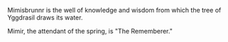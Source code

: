 Mimisbrunnr is the well of knowledge and wisdom from which the tree of Yggdrasil draws its water.

Mimir, the attendant of the spring, is "The Rememberer."